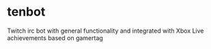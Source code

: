 # tenbot
Twitch irc bot with general functionality and integrated with Xbox Live achievements based on gamertag
